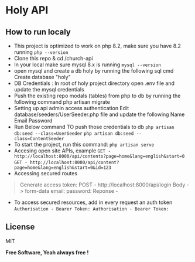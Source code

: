 # Holy API
## How to run localy

- This project is optimized to work on php 8.2, make sure you have 8.2 running 
```php --version```
- Clone this repo & cd /church-api
- In your local make sure mysql 8.x is running 
```mysql --version```
- open mysql and create a db holy by running the following sql cmd Create database "holy"
- DB Credentials : In root of holy project directory open .env file and update the mysql credentials
- Push the existing repo modals (tables) from php to db by running the following command php artisan migrate
- Setting up api admin access authentication Edit database/seeders/UserSeeder.php file and update the following Name Email Password
- Run Below command TO push those credentials to db 
```php artisan db:seed --class=UserSeeder``` 
   ```php artisan db:seed --class=ContentSeeder```
- To start the project, run this command: 
 ```php artisan serve```
- Accesing open site APIs, example 
 ```GET - http://localhost:8000/api/contents?page=home&lang=english&start=0```
 ```GET - http://localhost:8000/api/content?page=home&lang=english&start=0&id=123```
- Accessing secured routes
> Generate access token: 
>POST - http://localhost:8000/api/login 
>Body -> form-data email: password:
>Reponse - <Token String>
- To access secured resources, add in every request an auth token 
```Authorisation - Bearer Token: Authorisation - Bearer Token:```

## License

MIT

**Free Software, Yeah always free !**

[//]: # (These are reference links used in the body of this note and get stripped out when the markdown processor does its job. There is no need to format nicely because it shouldn't be seen. Thanks SO - http://stackoverflow.com/questions/4823468/store-comments-in-markdown-syntax)

   [dill]: <https://github.com/joemccann/dillinger>
   [git-repo-url]: <https://github.com/joemccann/dillinger.git>
   [john gruber]: <http://daringfireball.net>
   [df1]: <http://daringfireball.net/projects/markdown/>
   [markdown-it]: <https://github.com/markdown-it/markdown-it>
   [Ace Editor]: <http://ace.ajax.org>
   [node.js]: <http://nodejs.org>
   [Twitter Bootstrap]: <http://twitter.github.com/bootstrap/>
   [jQuery]: <http://jquery.com>
   [@tjholowaychuk]: <http://twitter.com/tjholowaychuk>
   [express]: <http://expressjs.com>
   [AngularJS]: <http://angularjs.org>
   [Gulp]: <http://gulpjs.com>

   [PlDb]: <https://github.com/joemccann/dillinger/tree/master/plugins/dropbox/README.md>
   [PlGh]: <https://github.com/joemccann/dillinger/tree/master/plugins/github/README.md>
   [PlGd]: <https://github.com/joemccann/dillinger/tree/master/plugins/googledrive/README.md>
   [PlOd]: <https://github.com/joemccann/dillinger/tree/master/plugins/onedrive/README.md>
   [PlMe]: <https://github.com/joemccann/dillinger/tree/master/plugins/medium/README.md>
   [PlGa]: <https://github.com/RahulHP/dillinger/blob/master/plugins/googleanalytics/README.md>
